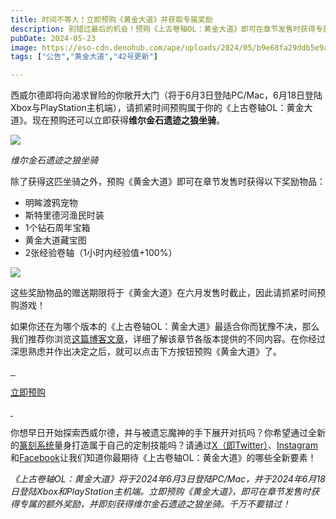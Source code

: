 ```yaml
---
title: 时间不等人！立即预购《黄金大道》并获取专属奖励
description: 别错过最后的机会！预购《上古卷轴OL：黄金大道》即可在章节发售时获得专属游戏内物品！
pubDate: 2024-05-23
image: https://eso-cdn.denohub.com/ape/uploads/2024/05/b9e68fa29ddb5e9a9178b5bd557c54b9.jpg
tags: ["公告","黄金大道","42号更新"]

---
```


西威尔德即将向渴求冒险的你敞开大门（将于6月3日登陆PC/Mac，6月18日登陆Xbox与PlayStation主机端），请抓紧时间预购属于你的《上古卷轴OL：黄金大道》。现在预购还可以立即获得**维尔金石遗迹之狼坐骑**。

![](https://eso-cdn.denohub.com/ape/uploads/2024/05/695dd22b343dbff1bcd1cbff8cec0b46.png)

<p class="text-gray-500 text-sm text-center"><i>维尔金石遗迹之狼坐骑</i></p>

除了获得这匹坐骑之外，预购《黄金大道》即可在章节发售时获得以下奖励物品：

- 明眸渡鸦宠物
- 斯特里德河渔民时装
- 1个钻石周年宝箱
- 黄金大道藏宝图
- 2张经验卷轴（1小时内经验值+100%）

![](https://eso-cdn.denohub.com/ape/uploads/2024/05/85b8d398392360ffcb6609df5c22f4e8.jpg)

这些奖励物品的赠送期限将于《黄金大道》在六月发售时截止，因此请抓紧时间预购游戏！

如果你还在为哪个版本的《上古卷轴OL：黄金大道》最适合你而犹豫不决，那么我们推荐你浏览[这篇博客文章](/news/post/65365)，详细了解该章节各版本提供的不同内容。在你经过深思熟虑并作出决定之后，就可以点击下方按钮预购《黄金大道》了。

[![]() ![]() ![]()](/cn/joinus)

[立即预购](/cn/joinus)

[![]() ![]()](/cn/joinus)

你想早日开始探索西威尔德，并与被遗忘魔神的手下展开对抗吗？你希望通过全新的[篆刻系统](/news/post/65899)量身打造属于自己的定制技能吗？请通过[X（即Twitter）](https://twitter.com/TESOnline)、[Instagram](https://www.instagram.com/elderscrollsonline/)和[Facebook](https://www.instagram.com/elderscrollsonline/)让我们知道你最期待《上古卷轴OL：黄金大道》的哪些全新要素！

_《上古卷轴OL：黄金大道》将于2024年6月3日登陆PC/Mac，并于2024年6月18日登陆Xbox和PlayStation主机端。立即预购《黄金大道》，即可在章节发售时获得专属的额外奖励，并即刻获得维尔金石遗迹之狼坐骑。千万不要错过！_
